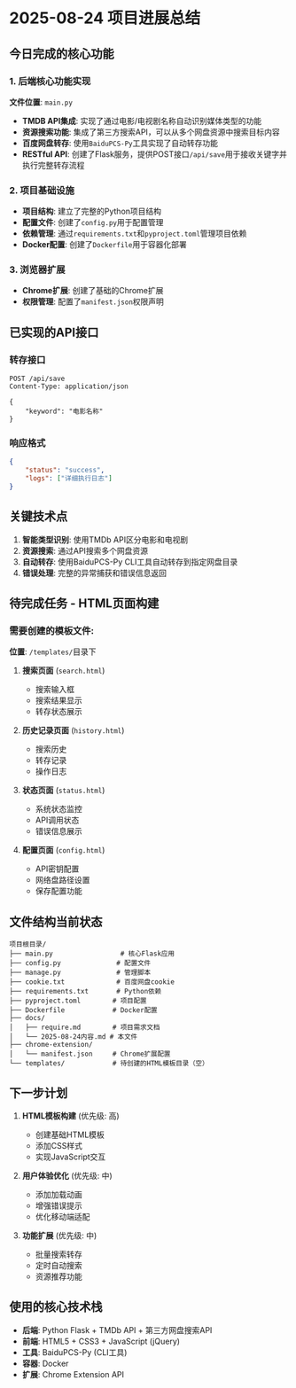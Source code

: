 # 2025-08-24 项目进展总结

## 今日完成的核心功能

### 1. 后端核心功能实现
**文件位置**: `main.py`

- **TMDB API集成**: 实现了通过电影/电视剧名称自动识别媒体类型的功能
- **资源搜索功能**: 集成了第三方搜索API，可以从多个网盘资源中搜索目标内容
- **百度网盘转存**: 使用`BaiduPCS-Py`工具实现了自动转存功能
- **RESTful API**: 创建了Flask服务，提供POST接口`/api/save`用于接收关键字并执行完整转存流程

### 2. 项目基础设施
- **项目结构**: 建立了完整的Python项目结构
- **配置文件**: 创建了`config.py`用于配置管理
- **依赖管理**: 通过`requirements.txt`和`pyproject.toml`管理项目依赖
- **Docker配置**: 创建了`Dockerfile`用于容器化部署

### 3. 浏览器扩展
- **Chrome扩展**: 创建了基础的Chrome扩展
- **权限管理**: 配置了`manifest.json`权限声明

## 已实现的API接口

### 转存接口
```http
POST /api/save
Content-Type: application/json

{
    "keyword": "电影名称"
}
```

### 响应格式
```json
{
    "status": "success",
    "logs": ["详细执行日志"]
}
```

## 关键技术点

1. **智能类型识别**: 使用TMDb API区分电影和电视剧
2. **资源搜索**: 通过API搜索多个网盘资源
3. **自动转存**: 使用BaiduPCS-Py CLI工具自动转存到指定网盘目录
4. **错误处理**: 完整的异常捕获和错误信息返回

## 待完成任务 - HTML页面构建

### 需要创建的模板文件:

**位置**: `/templates/`目录下

1. **搜索页面** (`search.html`)
   - 搜索输入框
   - 搜索结果显示
   - 转存状态展示

2. **历史记录页面** (`history.html`)
   - 搜索历史
   - 转存记录
   - 操作日志

3. **状态页面** (`status.html`)
   - 系统状态监控
   - API调用状态
   - 错误信息展示

4. **配置页面** (`config.html`)
   - API密钥配置
   - 网络盘路径设置
   - 保存配置功能

## 文件结构当前状态

```
项目根目录/
├── main.py                 # 核心Flask应用
├── config.py              # 配置文件
├── manage.py              # 管理脚本
├── cookie.txt             # 百度网盘cookie
├── requirements.txt       # Python依赖
├── pyproject.toml        # 项目配置
├── Dockerfile            # Docker配置
├── docs/                 
│   ├── require.md        # 项目需求文档
│   └── 2025-08-24内容.md # 本文件
├── chrome-extension/     
│   └── manifest.json     # Chrome扩展配置
└── templates/            # 待创建的HTML模板目录（空）
```

## 下一步计划

1. **HTML模板构建** (优先级: 高)
   - 创建基础HTML模板
   - 添加CSS样式
   - 实现JavaScript交互
   
2. **用户体验优化** (优先级: 中)
   - 添加加载动画
   - 增强错误提示
   - 优化移动端适配

3. **功能扩展** (优先级: 中)
   - 批量搜索转存
   - 定时自动搜索
   - 资源推荐功能

## 使用的核心技术栈

- **后端**: Python Flask + TMDb API + 第三方网盘搜索API
- **前端**: HTML5 + CSS3 + JavaScript (jQuery)
- **工具**: BaiduPCS-Py (CLI工具)
- **容器**: Docker
- **扩展**: Chrome Extension API